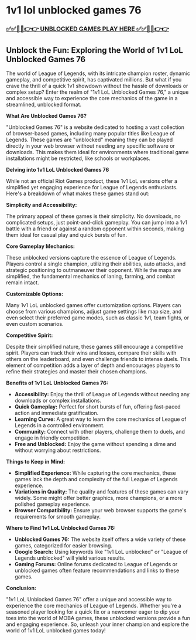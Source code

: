# 1v1 lol unblocked games 76

### [✅✅🔴🔴👉👉 UNBLOCKED GAMES PLAY HERE ✅✅🔴🔴👉👉](https://topstoryindia.com)

## Unblock the Fun: Exploring the World of 1v1 LoL Unblocked Games 76

The world of League of Legends, with its intricate champion roster, dynamic gameplay, and competitive spirit, has captivated millions. But what if you crave the thrill of a quick 1v1 showdown without the hassle of downloads or complex setup? Enter the realm of "1v1 LoL Unblocked Games 76," a unique and accessible way to experience the core mechanics of the game in a streamlined, unblocked format.

**What Are Unblocked Games 76?**

"Unblocked Games 76" is a website dedicated to hosting a vast collection of browser-based games, including many popular titles like League of Legends. These games are "unblocked" meaning they can be played directly in your web browser without needing any specific software or downloads. This makes them ideal for environments where traditional game installations might be restricted, like schools or workplaces.

**Delving into 1v1 LoL Unblocked Games 76**

While not an official Riot Games product, these 1v1 LoL versions offer a simplified yet engaging experience for League of Legends enthusiasts. Here's a breakdown of what makes these games stand out:

**Simplicity and Accessibility:**

The primary appeal of these games is their simplicity. No downloads, no complicated setups, just point-and-click gameplay. You can jump into a 1v1 battle with a friend or against a random opponent within seconds, making them ideal for casual play and quick bursts of fun.

**Core Gameplay Mechanics:**

These unblocked versions capture the essence of League of Legends. Players control a single champion, utilizing their abilities, auto attacks, and strategic positioning to outmaneuver their opponent. While the maps are simplified, the fundamental mechanics of laning, farming, and combat remain intact.

**Customizable Options:**

Many 1v1 LoL unblocked games offer customization options. Players can choose from various champions, adjust game settings like map size, and even select their preferred game modes, such as classic 1v1, team fights, or even custom scenarios.

**Competitive Spirit:**

Despite their simplified nature, these games still encourage a competitive spirit. Players can track their wins and losses, compare their skills with others on the leaderboard, and even challenge friends to intense duels. This element of competition adds a layer of depth and encourages players to refine their strategies and master their chosen champions.

**Benefits of 1v1 LoL Unblocked Games 76:**

* **Accessibility:** Enjoy the thrill of League of Legends without needing any downloads or complex installations.
* **Quick Gameplay:** Perfect for short bursts of fun, offering fast-paced action and immediate gratification.
* **Learning Curve:** A great way to learn the core mechanics of League of Legends in a controlled environment.
* **Community:** Connect with other players, challenge them to duels, and engage in friendly competition.
* **Free and Unblocked:** Enjoy the game without spending a dime and without worrying about restrictions.

**Things to Keep in Mind:**

* **Simplified Experience:** While capturing the core mechanics, these games lack the depth and complexity of the full League of Legends experience.
* **Variations in Quality:** The quality and features of these games can vary widely. Some might offer better graphics, more champions, or a more polished gameplay experience.
* **Browser Compatibility:**  Ensure your web browser supports the game's requirements for smooth gameplay.

**Where to Find 1v1 LoL Unblocked Games 76:**

* **Unblocked Games 76:** The website itself offers a wide variety of these games, categorized for easier browsing.
* **Google Search:** Using keywords like "1v1 LoL unblocked" or "League of Legends unblocked" will yield various results.
* **Gaming Forums:** Online forums dedicated to League of Legends or unblocked games often feature recommendations and links to these games.

**Conclusion:**

"1v1 LoL Unblocked Games 76" offer a unique and accessible way to experience the core mechanics of League of Legends. Whether you're a seasoned player looking for a quick fix or a newcomer eager to dip your toes into the world of MOBA games, these unblocked versions provide a fun and engaging experience. So, unleash your inner champion and explore the world of 1v1 LoL unblocked games today! 
